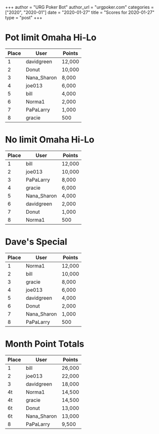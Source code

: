 +++
author = "URG Poker Bot"
author_url = "urgpoker.com"
categories = ["2020", "2020-01"]
date = "2020-01-27"
title = "Scores for 2020-01-27"
type = "post"
+++
# Pot limit Omaha Hi-Lo

| Place | User | Points |
|-------|------|--------|
| 1 | davidgreen | 12,000 |
| 2 | Donut | 10,000 |
| 3 | Nana_Sharon | 8,000 |
| 4 | joe013 | 6,000 |
| 5 | bill | 4,000 |
| 6 | Norma1 | 2,000 |
| 7 | PaPaLarry | 1,000 |
| 8 | gracie | 500 |

# No limit Omaha Hi-Lo

| Place | User | Points |
|-------|------|--------|
| 1 | bill | 12,000 |
| 2 | joe013 | 10,000 |
| 3 | PaPaLarry | 8,000 |
| 4 | gracie | 6,000 |
| 5 | Nana_Sharon | 4,000 |
| 6 | davidgreen | 2,000 |
| 7 | Donut | 1,000 |
| 8 | Norma1 | 500 |

# Dave's Special

| Place | User | Points |
|-------|------|--------|
| 1 | Norma1 | 12,000 |
| 2 | bill | 10,000 |
| 3 | gracie | 8,000 |
| 4 | joe013 | 6,000 |
| 5 | davidgreen | 4,000 |
| 6 | Donut | 2,000 |
| 7 | Nana_Sharon | 1,000 |
| 8 | PaPaLarry | 500 |

# Month Point Totals

| Place | User | Points |
|-------|------|--------|
| 1 | bill | 26,000 |
| 2 | joe013 | 22,000 |
| 3 | davidgreen | 18,000 |
| 4t | Norma1 | 14,500 |
| 4t | gracie | 14,500 |
| 6t | Donut | 13,000 |
| 6t | Nana_Sharon | 13,000 |
| 8 | PaPaLarry | 9,500 |
